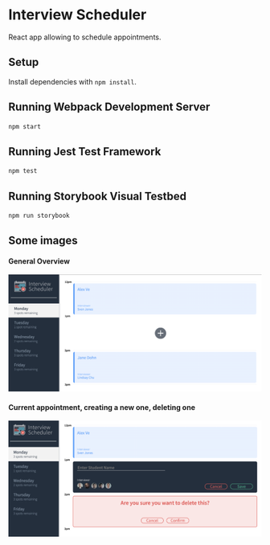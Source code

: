 # Interview Scheduler
React app allowing to schedule appointments. 

## Setup

Install dependencies with `npm install`.

## Running Webpack Development Server

```sh
npm start
```

## Running Jest Test Framework

```sh
npm test
```

## Running Storybook Visual Testbed

```sh
npm run storybook
```

## Some images

#### General Overview 
!["General Overview"](https://github.com/averenceanu/scheduler/blob/master/docs/avScheduler1.png?raw=true)

#### Current appointment, creating a new one, deleting one 

!["current appointment"](https://github.com/averenceanu/scheduler/blob/master/docs/avScheduler2.png?raw=true)
